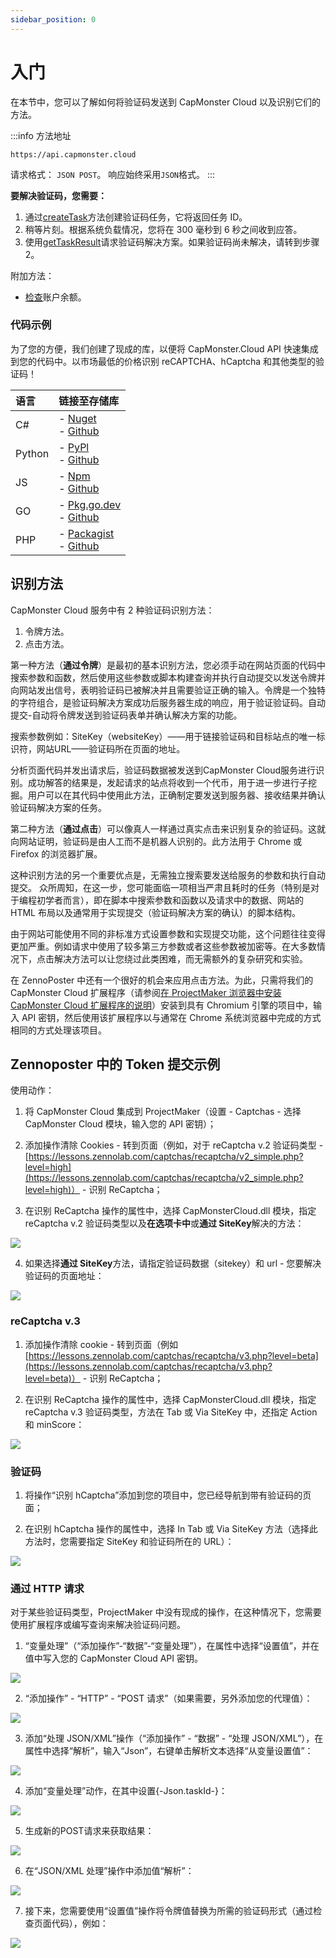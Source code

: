 ```yaml
---
sidebar_position: 0
---
```


# 入门

在本节中，您可以了解如何将验证码发送到 CapMonster Cloud 以及识别它们的方法。

:::info 方法地址
```http
https://api.capmonster.cloud
```
请求格式： `JSON POST`。
响应始终采用`JSON`格式。
:::


**要解决验证码，您需要：**

1. 通过[createTask](api/methods/create-task.md)方法创建验证码任务，它将返回任务 ID。
2. 稍等片刻。根据系统负载情况，您将在 300 毫秒到 6 秒之间收到应答。
3. 使用[getTaskResult](api/methods/get-task-result.md)请求验证码解决方案。如果验证码尚未解决，请转到步骤2。

附加方法：

- [检查](api/methods/get-balance.md)账户余额。

### 代码示例

为了您的方便，我们创建了现成的库，以便将 CapMonster.Cloud API 快速集成到您的代码中。以市场最低的价格识别 reCAPTCHA、hCaptcha 和其他类型的验证码！

|**语言**|**链接至存储库**|
| :- | :- |
|С#|- [Nuget](https://www.nuget.org/packages/Zennolab.CapMonsterCloud.Client)<br /> - [Github](https://github.com/ZennoLab/capmonstercloud-client-dotnet) |
|Python|- [PyPl](https://pypi.org/project/capmonstercloudclient/)<br /> - [Github](https://github.com/ZennoLab/capmonstercloud-client-python)|
|JS|- [Npm](https://www.npmjs.com/package/@zennolab_com/capmonstercloud-client)<br /> - [Github](https://github.com/ZennoLab/capmonstercloud-client-js)|
|GO|- [Pkg.go.dev](https://pkg.go.dev/github.com/ZennoLab/capmonstercloud-client-go)<br /> - [Github](https://github.com/ZennoLab/capmonstercloud-client-go)|
|PHP|- [Packagist](https://packagist.org/packages/zennolab/capmonstercloud.client)<br /> - [Github](https://github.com/ZennoLab/capmonstercloud-client-php)|



## 识别方法

CapMonster Cloud 服务中有 2 种验证码识别方法：

1. 令牌方法。
2. 点击方法。

第一种方法（**通过令牌**）是最初的基本识别方法，您必须手动在网站页面的代码中搜索参数和函数，然后使用这些参数或脚本构建查询并执行自动提交以发送令牌并向网站发出信号，表明验证码已被解决并且需要验证正确的输入。令牌是一个独特的字符组合，是验证码解决方案成功后服务器生成的响应，用于验证验证码。自动提交-自动将令牌发送到验证码表单并确认解决方案的功能。

搜索参数例如：SiteKey（websiteKey）——用于链接验证码和目标站点的唯一标识符，网站URL——验证码所在页面的地址。

分析页面代码并发出请求后，验证码数据被发送到CapMonster Cloud服务进行识别。成功解答的结果是，发起请求的站点将收到一个代币，用于进一步进行子挖掘。用户可以在其代码中使用此方法，正确制定要发送到服务器、接收结果并确认验证码解决方案的任务。

第二种方法（**通过点击**）可以像真人一样通过真实点击来识别复杂的验证码。这就向网站证明，验证码是由人工而不是机器人识别的。此方法用于 Chrome 或 Firefox 的浏览器扩展。

这种识别方法的另一个重要优点是，无需独立搜索要发送给服务的参数和执行自动提交。 众所周知，在这一步，您可能面临一项相当严肃且耗时的任务（特别是对于编程初学者而言），即在脚本中搜索参数和函数以及请求中的数据、网站的 HTML 布局以及通常用于实现提交（验证码解决方案的确认）的脚本结构。

由于网站可能使用不同的非标准方式设置参数和实现提交功能，这个问题往往变得更加严重。例如请求中使用了较多第三方参数或者这些参数被加密等。在大多数情况下，点击解决方法可以让您绕过此类困难，而无需额外的复杂研究和实验。

在 ZennoPoster 中还有一个很好的机会来应用点击方法。为此，只需将我们的 CapMonster Cloud 扩展程序（请参阅[在 ProjectMaker 浏览器中安装 CapMonster Cloud 扩展程序的说明](extension/install-instruction.md)）安装到具有 Chromium 引擎的项目中，输入 API 密钥，然后使用该扩展程序以与通常在 Chrome 系统浏览器中完成的方式相同的方式处理该项目。

## Zennoposter 中的 Token 提交示例

使用动作：

1. 将 CapMonster Cloud 集成到 ProjectMaker（设置 - Captchas - 选择 CapMonster Cloud 模块，输入您的 API 密钥）；

2. 添加操作清除 Cookies - 转到页面（例如，对于 reCaptcha v.2 验证码类型 - [https://lessons.zennolab.com/captchas/recaptcha/v2_simple.php?level=high](https://lessons.zennolab.com/captchas/recaptcha/v2_simple.php?level=high)）  - 识别 ReCaptcha；

3. 在识别 ReCaptcha 操作的属性中，选择 CapMonsterCloud.dll 模块，指定 reCaptcha v.2 验证码类型以及**在选项卡中**或**通过 SiteKey**解决的方法：

![](getting-started-1.png)

4. 如果选择**通过 SiteKey**方法，请指定验证码数据（sitekey）和 url - 您要解决验证码的页面地址：

![](getting-started-2.png)

### reCaptcha v.3

1. 添加操作清除 cookie - 转到页面（例如 [https://lessons.zennolab.com/captchas/recaptcha/v3.php?level=beta](https://lessons.zennolab.com/captchas/recaptcha/v3.php?level=beta)） - 识别 ReCaptcha；

2. 在识别 ReCaptcha 操作的属性中，选择 CapMonsterCloud.dll 模块，指定 reCaptcha v.3 验证码类型，方法在 Tab 或 Via SiteKey 中，还指定 Action 和 minScore：

![](getting-started-3.png)

### 验证码

1. 将操作“识别 hCaptcha”添加到您的项目中，您已经导航到带有验证码的页面；

2. 在识别 hCaptcha 操作的属性中，选择 In Tab 或 Via SiteKey 方法（选择此方法时，您需要指定 SiteKey 和验证码所在的 URL）：

![](getting-started-4.png)

### 通过 HTTP 请求

对于某些验证码类型，ProjectMaker 中没有现成的操作，在这种情况下，您需要使用扩展程序或编写查询来解决验证码问题。

1. “变量处理”（“添加操作”-“数据”-“变量处理”），在属性中选择“设置值”，并在值中写入您的 CapMonster Cloud API 密钥。

![](getting-started-5.png)

2. “添加操作” - “HTTP” - “POST 请求”（如果需要，另外添加您的代理值）：

![](getting-started-6.png)

3. 添加“处理 JSON/XML”操作（“添加操作” - “数据” - “处理 JSON/XML”），在属性中选择“解析”，输入“Json”，右键单击解析文本选择“从变量设置值”：

![](getting-started-7.png)

4. 添加“变量处理”动作，在其中设置\{-Json.taskId-\}：

![](getting-started-8.png)

5. 生成新的POST请求来获取结果：

![](getting-started-9.png)

6. 在“JSON/XML 处理”操作中添加值“解析”：

![](getting-started-10.png)

7. 接下来，您需要使用“设置值”操作将令牌值替换为所需的验证码形式（通过检查页面代码），例如：

![](getting-started-11.png)